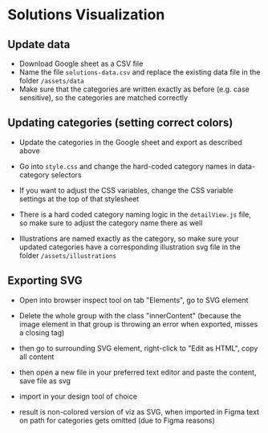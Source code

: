 # Solutions Visualization

## Update data

- Download Google sheet as a CSV file
- Name the file `solutions-data.csv` and replace the existing data file in the folder `/assets/data`
- Make sure that the categories are written exactly as before (e.g. case sensitive), so the categories are matched correctly

## Updating categories (setting correct colors)

- Update the categories in the Google sheet and export as described above
- Go into `style.css` and change the hard-coded category names in data-category selectors
- If you want to adjust the CSS variables, change the CSS variable settings at the top of that stylesheet

- There is a hard coded category naming logic in the `detailView.js` file, so make sure to adjust the category name there as well
- Illustrations are named exactly as the category, so make sure your updated categories have a corresponding illustration svg file in the folder `/assets/illustrations`

## Exporting SVG

- Open into browser inspect tool on tab "Elements", go to SVG element
- Delete the whole group with the class "innerContent" (because the image element in that group is throwing an error when exported, misses a closing tag)
- then go to surrounding SVG element, right-click to "Edit as HTML", copy all content
- then open a new file in your preferred text editor and paste the content, save file as svg
- import in your design tool of choice

- result is non-colored version of viz as SVG, when imported in Figma text on path for categories gets omitted (due to Figma reasons)
